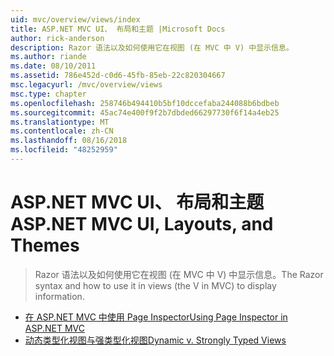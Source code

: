 ```yaml
---
uid: mvc/overview/views/index
title: ASP.NET MVC UI、 布局和主题 |Microsoft Docs
author: rick-anderson
description: Razor 语法以及如何使用它在视图 (在 MVC 中 V) 中显示信息。
ms.author: riande
ms.date: 08/10/2011
ms.assetid: 786e452d-c0d6-45fb-85eb-22c820304667
msc.legacyurl: /mvc/overview/views
msc.type: chapter
ms.openlocfilehash: 258746b494410b5bf10dccefaba244088b6bdbeb
ms.sourcegitcommit: 45ac74e400f9f2b7dbded66297730f6f14a4eb25
ms.translationtype: MT
ms.contentlocale: zh-CN
ms.lasthandoff: 08/16/2018
ms.locfileid: "48252959"
---
```

<a name="aspnet-mvc-ui-layouts-and-themes"></a><span data-ttu-id="a0db0-103">ASP.NET MVC UI、 布局和主题</span><span class="sxs-lookup"><span data-stu-id="a0db0-103">ASP.NET MVC UI, Layouts, and Themes</span></span>
====================
> <span data-ttu-id="a0db0-104">Razor 语法以及如何使用它在视图 (在 MVC 中 V) 中显示信息。</span><span class="sxs-lookup"><span data-stu-id="a0db0-104">The Razor syntax and how to use it in views (the V in MVC) to display information.</span></span>


- [<span data-ttu-id="a0db0-105">在 ASP.NET MVC 中使用 Page Inspector</span><span class="sxs-lookup"><span data-stu-id="a0db0-105">Using Page Inspector in ASP.NET MVC</span></span>](using-page-inspector-in-aspnet-mvc.md)
- [<span data-ttu-id="a0db0-106">动态类型化视图与强类型化视图</span><span class="sxs-lookup"><span data-stu-id="a0db0-106">Dynamic v. Strongly Typed Views</span></span>](dynamic-v-strongly-typed-views.md)
